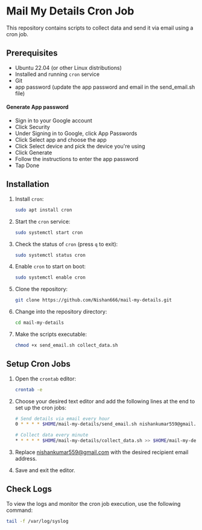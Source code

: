 # Mail My Details Cron Job

This repository contains scripts to collect data and send it via email using a cron job.

## Prerequisites

- Ubuntu 22.04 (or other Linux distributions)
- Installed and running `cron` service
- Git
- app password (update the app password and email in the send_email.sh file)

#### Generate App password
- Sign in to your Google account 
- Click Security 
- Under Signing in to Google, click App Passwords 
- Click Select app and choose the app 
- Click Select device and pick the device you're using 
- Click Generate 
- Follow the instructions to enter the app password 
- Tap Done 

## Installation

1. Install `cron`:

    ```bash
    sudo apt install cron
    ```

2. Start the `cron` service:

    ```bash
    sudo systemctl start cron
    ```

3. Check the status of `cron` (press `q` to exit):

    ```bash
    sudo systemctl status cron
    ```

4. Enable `cron` to start on boot:

    ```bash
    sudo systemctl enable cron
    ```

5. Clone the repository:

    ```bash
    git clone https://github.com/Nishan666/mail-my-details.git
    ```

6. Change into the repository directory:

    ```bash
    cd mail-my-details
    ```

7. Make the scripts executable:

    ```bash
    chmod +x send_email.sh collect_data.sh
    ```

## Setup Cron Jobs

1. Open the `crontab` editor:

    ```bash
    crontab -e
    ```

2. Choose your desired text editor and add the following lines at the end to set up the cron jobs:

    ```bash
    # Send details via email every hour
    0 * * * * $HOME/mail-my-details/send_email.sh nishankumar559@gmail.com >> $HOME/mail-my-details/cron.log 2>&1

    # Collect data every minute
    * * * * * $HOME/mail-my-details/collect_data.sh >> $HOME/mail-my-details/cron.log 2>&1
    ```
3. Replace nishankumar559@gmail.com with the desired recipient email address.

4. Save and exit the editor.

## Check Logs

To view the logs and monitor the cron job execution, use the following command:

```bash
tail -f /var/log/syslog
```